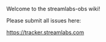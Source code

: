Welcome to the streamlabs-obs wiki!

Please submit all issues here:

https://tracker.streamlabs.com

